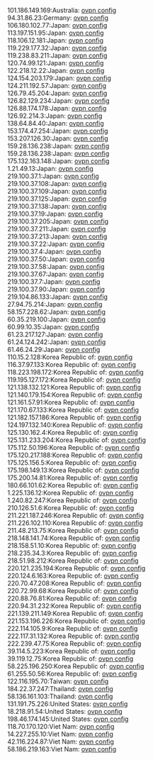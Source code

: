 101.186.149.169:Australia: [ovpn config](vpn/101_186_149_169.ovpn)  
94.31.86.23:Germany: [ovpn config](vpn/94_31_86_23.ovpn)  
106.180.102.77:Japan: [ovpn config](vpn/106_180_102_77.ovpn)  
113.197.151.95:Japan: [ovpn config](vpn/113_197_151_95.ovpn)  
118.106.12.181:Japan: [ovpn config](vpn/118_106_12_181.ovpn)  
119.229.177.32:Japan: [ovpn config](vpn/119_229_177_32.ovpn)  
119.238.83.211:Japan: [ovpn config](vpn/119_238_83_211.ovpn)  
120.74.99.121:Japan: [ovpn config](vpn/120_74_99_121.ovpn)  
122.218.12.22:Japan: [ovpn config](vpn/122_218_12_22.ovpn)  
124.154.203.179:Japan: [ovpn config](vpn/124_154_203_179.ovpn)  
124.211.192.57:Japan: [ovpn config](vpn/124_211_192_57.ovpn)  
126.79.45.204:Japan: [ovpn config](vpn/126_79_45_204.ovpn)  
126.82.129.234:Japan: [ovpn config](vpn/126_82_129_234.ovpn)  
126.88.174.178:Japan: [ovpn config](vpn/126_88_174_178.ovpn)  
126.92.214.3:Japan: [ovpn config](vpn/126_92_214_3.ovpn)  
138.64.84.40:Japan: [ovpn config](vpn/138_64_84_40.ovpn)  
153.174.47.254:Japan: [ovpn config](vpn/153_174_47_254.ovpn)  
153.207.126.30:Japan: [ovpn config](vpn/153_207_126_30.ovpn)  
159.28.136.238:Japan: [ovpn config](vpn/159_28_136_238.ovpn)  
159.28.136.238:Japan: [ovpn config](vpn/159_28_136_238.ovpn)  
175.132.163.148:Japan: [ovpn config](vpn/175_132_163_148.ovpn)  
1.21.49.13:Japan: [ovpn config](vpn/1_21_49_13.ovpn)  
219.100.37.1:Japan: [ovpn config](vpn/219_100_37_1.ovpn)  
219.100.37.108:Japan: [ovpn config](vpn/219_100_37_108.ovpn)  
219.100.37.109:Japan: [ovpn config](vpn/219_100_37_109.ovpn)  
219.100.37.125:Japan: [ovpn config](vpn/219_100_37_125.ovpn)  
219.100.37.138:Japan: [ovpn config](vpn/219_100_37_138.ovpn)  
219.100.37.19:Japan: [ovpn config](vpn/219_100_37_19.ovpn)  
219.100.37.205:Japan: [ovpn config](vpn/219_100_37_205.ovpn)  
219.100.37.211:Japan: [ovpn config](vpn/219_100_37_211.ovpn)  
219.100.37.213:Japan: [ovpn config](vpn/219_100_37_213.ovpn)  
219.100.37.22:Japan: [ovpn config](vpn/219_100_37_22.ovpn)  
219.100.37.4:Japan: [ovpn config](vpn/219_100_37_4.ovpn)  
219.100.37.50:Japan: [ovpn config](vpn/219_100_37_50.ovpn)  
219.100.37.58:Japan: [ovpn config](vpn/219_100_37_58.ovpn)  
219.100.37.67:Japan: [ovpn config](vpn/219_100_37_67.ovpn)  
219.100.37.7:Japan: [ovpn config](vpn/219_100_37_7.ovpn)  
219.100.37.90:Japan: [ovpn config](vpn/219_100_37_90.ovpn)  
219.104.86.133:Japan: [ovpn config](vpn/219_104_86_133.ovpn)  
27.94.75.214:Japan: [ovpn config](vpn/27_94_75_214.ovpn)  
58.157.228.62:Japan: [ovpn config](vpn/58_157_228_62.ovpn)  
60.35.219.100:Japan: [ovpn config](vpn/60_35_219_100.ovpn)  
60.99.10.35:Japan: [ovpn config](vpn/60_99_10_35.ovpn)  
61.23.217.127:Japan: [ovpn config](vpn/61_23_217_127.ovpn)  
61.24.124.242:Japan: [ovpn config](vpn/61_24_124_242.ovpn)  
61.46.24.29:Japan: [ovpn config](vpn/61_46_24_29.ovpn)  
110.15.2.128:Korea Republic of: [ovpn config](vpn/110_15_2_128.ovpn)  
116.37.97.133:Korea Republic of: [ovpn config](vpn/116_37_97_133.ovpn)  
118.223.198.172:Korea Republic of: [ovpn config](vpn/118_223_198_172.ovpn)  
119.195.127.172:Korea Republic of: [ovpn config](vpn/119_195_127_172.ovpn)  
121.138.132.121:Korea Republic of: [ovpn config](vpn/121_138_132_121.ovpn)  
121.140.179.154:Korea Republic of: [ovpn config](vpn/121_140_179_154.ovpn)  
121.161.57.91:Korea Republic of: [ovpn config](vpn/121_161_57_91.ovpn)  
121.170.67.133:Korea Republic of: [ovpn config](vpn/121_170_67_133.ovpn)  
121.182.157.186:Korea Republic of: [ovpn config](vpn/121_182_157_186.ovpn)  
124.197.132.140:Korea Republic of: [ovpn config](vpn/124_197_132_140.ovpn)  
125.130.162.4:Korea Republic of: [ovpn config](vpn/125_130_162_4.ovpn)  
125.131.233.204:Korea Republic of: [ovpn config](vpn/125_131_233_204.ovpn)  
175.112.50.196:Korea Republic of: [ovpn config](vpn/175_112_50_196.ovpn)  
175.120.217.188:Korea Republic of: [ovpn config](vpn/175_120_217_188.ovpn)  
175.125.156.5:Korea Republic of: [ovpn config](vpn/175_125_156_5.ovpn)  
175.198.149.13:Korea Republic of: [ovpn config](vpn/175_198_149_13.ovpn)  
175.200.14.81:Korea Republic of: [ovpn config](vpn/175_200_14_81.ovpn)  
180.66.101.62:Korea Republic of: [ovpn config](vpn/180_66_101_62.ovpn)  
1.225.136.12:Korea Republic of: [ovpn config](vpn/1_225_136_12.ovpn)  
1.240.82.247:Korea Republic of: [ovpn config](vpn/1_240_82_247.ovpn)  
210.126.51.6:Korea Republic of: [ovpn config](vpn/210_126_51_6.ovpn)  
211.221.187.246:Korea Republic of: [ovpn config](vpn/211_221_187_246.ovpn)  
211.226.102.110:Korea Republic of: [ovpn config](vpn/211_226_102_110.ovpn)  
211.48.213.75:Korea Republic of: [ovpn config](vpn/211_48_213_75.ovpn)  
218.148.141.74:Korea Republic of: [ovpn config](vpn/218_148_141_74.ovpn)  
218.158.51.10:Korea Republic of: [ovpn config](vpn/218_158_51_10.ovpn)  
218.235.34.3:Korea Republic of: [ovpn config](vpn/218_235_34_3.ovpn)  
218.51.98.212:Korea Republic of: [ovpn config](vpn/218_51_98_212.ovpn)  
220.121.235.194:Korea Republic of: [ovpn config](vpn/220_121_235_194.ovpn)  
220.124.6.163:Korea Republic of: [ovpn config](vpn/220_124_6_163.ovpn)  
220.70.47.208:Korea Republic of: [ovpn config](vpn/220_70_47_208.ovpn)  
220.72.99.68:Korea Republic of: [ovpn config](vpn/220_72_99_68.ovpn)  
220.88.76.81:Korea Republic of: [ovpn config](vpn/220_88_76_81.ovpn)  
220.94.31.232:Korea Republic of: [ovpn config](vpn/220_94_31_232.ovpn)  
221.139.211.149:Korea Republic of: [ovpn config](vpn/221_139_211_149.ovpn)  
221.153.196.226:Korea Republic of: [ovpn config](vpn/221_153_196_226.ovpn)  
222.114.105.9:Korea Republic of: [ovpn config](vpn/222_114_105_9.ovpn)  
222.117.31.132:Korea Republic of: [ovpn config](vpn/222_117_31_132.ovpn)  
222.239.47.75:Korea Republic of: [ovpn config](vpn/222_239_47_75.ovpn)  
39.114.5.223:Korea Republic of: [ovpn config](vpn/39_114_5_223.ovpn)  
39.119.12.75:Korea Republic of: [ovpn config](vpn/39_119_12_75.ovpn)  
58.225.196.250:Korea Republic of: [ovpn config](vpn/58_225_196_250.ovpn)  
61.255.50.56:Korea Republic of: [ovpn config](vpn/61_255_50_56.ovpn)  
122.116.195.70:Taiwan: [ovpn config](vpn/122_116_195_70.ovpn)  
184.22.37.247:Thailand: [ovpn config](vpn/184_22_37_247.ovpn)  
58.136.161.103:Thailand: [ovpn config](vpn/58_136_161_103.ovpn)  
131.191.75.226:United States: [ovpn config](vpn/131_191_75_226.ovpn)  
18.218.91.54:United States: [ovpn config](vpn/18_218_91_54.ovpn)  
198.46.174.145:United States: [ovpn config](vpn/198_46_174_145.ovpn)  
118.70.170.120:Viet Nam: [ovpn config](vpn/118_70_170_120.ovpn)  
14.227.255.10:Viet Nam: [ovpn config](vpn/14_227_255_10.ovpn)  
42.116.224.87:Viet Nam: [ovpn config](vpn/42_116_224_87.ovpn)  
58.186.219.163:Viet Nam: [ovpn config](vpn/58_186_219_163.ovpn)  
